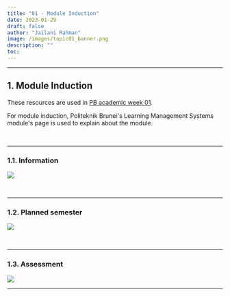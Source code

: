 ```yaml
---
title: "01 - Module Induction"
date: 2023-01-29
draft: false
author: "Jailani Rahman"
image: /images/topic01_banner.png
description: ""
toc:
---
```


---

## 1. Module Induction

These resources are used in <a href="/logs/weekly/week-02">PB academic week 01</a>.

For module induction, Politeknik Brunei's Learning Management Systems module's page is used to explain about the module.

<br>

---

### 1.1. Information
![](../resources/01a-module_guide.png)

<br>

---

### 1.2. Planned semester
![](../resources/01b-module_guide.png)

<br>

---

### 1.3. Assessment
![](../resources/01c-module_guide.png)

---